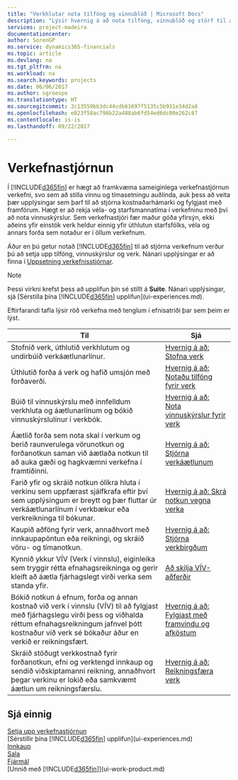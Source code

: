 ```yaml
---
title: "Verkhlutar nota tilföng og vinnublöð | Microsoft Docs"
description: "Lýsir hvernig á að nota tilföng, vinnublöð og störf til að stjórna verkefnum."
services: project-madeira
documentationcenter: 
author: SorenGP
ms.service: dynamics365-financials
ms.topic: article
ms.devlang: na
ms.tgt_pltfrm: na
ms.workload: na
ms.search.keywords: projects
ms.date: 06/06/2017
ms.author: sgroespe
ms.translationtype: HT
ms.sourcegitcommit: 2c13559bb3dc44cdb61697f5135c5b931e34d2a8
ms.openlocfilehash: e823f58ac796b22a488ab6fd54ed6dc00e262c87
ms.contentlocale: is-is
ms.lasthandoff: 09/22/2017

---
```

# <a name="project-management"></a>Verkefnastjórnun
Í [!INCLUDE[d365fin](includes/d365fin_md.md)] er hægt að framkvæma sameiginlega verkefnastjórnun verkefni, svo sem að stilla vinnu og tímasetningu auðlinda, auk þess að veita þær upplýsingar sem þarf til að stjórna kostnaðarhámarki og fylgjast með framförum. Hægt er að rekja véla- og starfsmannatíma í verkefninu með því að nota vinnuskýrslur. Sem verkefnastjóri fær maður góða yfirsýn, ekki aðeins yfir einstök verk heldur einnig yfir úthlutun starfsfólks, véla og annars forða sem notaður er í öllum verkefnum.

Áður en þú getur notað [!INCLUDE[d365fin](includes/d365fin_md.md)] til að stjórna verkefnum verður þú að setja upp tilföng, vinnuskýrslur og verk. Nánari upplýsingar er að finna í [Uppsetning verkefnisstjórnar](projects-setup-projects.md).  

> [!NOTE]  
>   Þessi virkni krefst þess að upplifun þín sé stillt á **Suite**. Nánari upplýsingar, sjá [Sérstilla þína [!INCLUDE[d365fin](includes/d365fin_md.md)] upplifun](ui-experiences.md).

Eftirfarandi tafla lýsir röð verkefna með tenglum í efnisatriði þar sem þeim er lýst.

| Til | Sjá |
| --- | --- |
| Stofnið verk, úthlutið verkhlutum og undirbúið verkáætlunarlínur. |[Hvernig á að: Stofna verk](projects-how-create-jobs.md) |
| Úthlutið forða á verk og hafið umsjón með forðaverði. |[Hvernig á að: Notaðu tilföng fyrir verk](projects-how-use-resources.md) |
| Búið til vinnuskýrslu með innfelldum verkhluta og áætlunarlínum og bókið vinnuskýrslulínur í verkbók. |[Hvernig á að: Nota vinnuskýrslur fyrir verk](projects-how-use-time-sheets.md) |
| Áætlið forða sem nota skal í verkum og berið raunverulega vörunotkun og forðanotkun saman við áætlaða notkun til að auka gæði og hagkvæmni verkefna í framtíðinni. |[Hvernig á að: Stjórna verkáætlunum](projects-how-manage-budgets.md) |
| Farið yfir og skráið notkun ólíkra hluta í verkinu sem uppfærast sjálfkrafa eftir því sem upplýsingum er breytt og þær fluttar úr verkáætlunarlínum í verkbækur eða verkreikninga til bókunar. |[Hvernig á að: Skrá notkun vegna verka](projects-how-record-job-usage.md) |
| Kaupið aðföng fyrir verk, annaðhvort með innkaupapöntun eða reikningi, og skráið vöru- og tímanotkun. |[Hvernig á að: Stjórna verkbirgðum](projects-how-manage-project-supplies.md) |
| Kynnið ykkur VÍV (Verk í vinnslu), eiginleika sem tryggir rétta efnahagsreikninga og gerir kleift að áætla fjárhagslegt virði verka sem standa yfir. |[Að skilja VÍV-aðferðir](projects-understanding-wip.md) |
| Bókið notkun á efnum, forða og annan kostnað við verk í vinnslu (VÍV) til að fylgjast með fjárhagslegu virði þess og viðhalda réttum efnahagsreikningum jafnvel þótt kostnaður við verk sé bókaður áður en verkið er reikningsfært. |[Hvernig á að: Fylgjast með framvindu og afköstum](projects-how-monitor-progress-performance.md) |
| Skráið stöðugt verkkostnað fyrir forðanotkun, efni og verktengd innkaup og sendið viðskiptamanni reikning, annaðhvort þegar verkinu er lokið eða samkvæmt áætlun um reikningsfærslu. |[Hvernig á að: Reikningsfæra verk](projects-how-invoice-jobs.md) |

## <a name="see-also"></a>Sjá einnig
[Setja upp verkefnastjórnun](projects-setup-projects.md)  
[Sérstillir þína [!INCLUDE[d365fin](includes/d365fin_md.md)] upplifun](ui-experiences.md)      
[Innkaup](purchasing-manage-purchasing.md)         
[Sala](sales-manage-sales.md)    
[Fjármál](finance.md)  
[Unnið með [!INCLUDE[d365fin](includes/d365fin_md.md)]](ui-work-product.md)  


